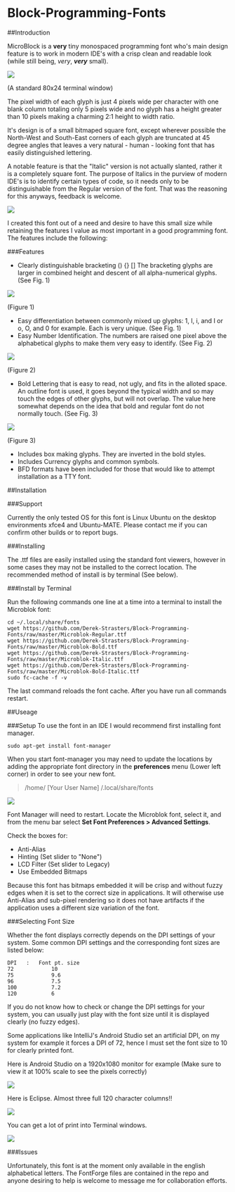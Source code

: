 # Block-Programming-Fonts

##Introduction

MicroBlock is a **very** tiny monospaced programming font who's main design feature is to work in modern IDE's with a crisp clean and readable look (while still being, _very_, **_very_** small).

![](/images/Screenshot%20from%202015-09-20%2022%3A08%3A43.png)

(A standard 80x24 terminal window)

The pixel width of each glyph is just 4 pixels wide per character with one blank column totaling only 5 pixels wide and no glyph has a height greater than 10 pixels making a charming 2:1 height to width ratio.

It's design is of a small bitmaped square font, except wherever possible the North-West and South-East corners of each glyph are truncated at 45 degree angles that leaves a very natural - human - looking font that has easily distinguished lettering. 

A notable feature is that the "Italic" version is not actually slanted, rather it is a completely square font.  The purpose of Italics in the purview of modern IDE's is to identify certain types of code, so it needs only to be distinguishable from the Regular version of the font.  That was the reasoning for this anyways, feedback is welcome.

![](/images/Screenshot%20from%202015-09-20%2021%3A31%3A38.png)

I created this font out of a need and desire to have this small size while retaining the features I value as most important in a good programming font.  The features include the following:

###Features

- Clearly distinguishable bracketing () {} [] 
  The bracketing glyphs are larger in combined height and descent of all alpha-numerical glyphs. (See Fig. 1)

![](/images/screenshot63.png)

(Figure 1)

- Easy differentiation between commonly mixed up glyphs: 1, l, i, and I or o, O, and 0 for example.  Each is very unique. (See Fig. 1)
- Easy Number Identification. The numbers are raised one pixel above the alphabetical glyphs to make them very easy to identify. (See Fig. 2)

![](/images/screenshot64.png)

(Figure 2)

- Bold Lettering that is easy to read, not ugly, and fits in the alloted space.  An outline font is used, it goes beyond the typical width and so may touch the edges of other glyphs, but will not overlap.  The value here somewhat depends on the idea that bold and regular font do not normally touch. (See Fig. 3)

![](/images/screenshot65.png)

(Figure 3)

- Includes box making glyphs.  They are inverted in the bold styles.
- Includes Currency glyphs and common symbols.
- BFD formats have been included for those that would like to attempt installation as a TTY font.

##Installation

###Support

Currently the only tested OS for this font is Linux Ubuntu on the desktop environments xfce4 and Ubuntu-MATE.
Please contact me if you can confirm other builds or to report bugs.

###Installing

The .ttf files are easily installed using the standard font viewers, however in some cases they may not be installed to the correct location.  The recommended method of install is by terminal (See below).

###Install by Terminal

Run the following commands one line at a time into a terminal to install the Microblok font:

	cd ~/.local/share/fonts
	wget https://github.com/Derek-Strasters/Block-Programming-Fonts/raw/master/Microblok-Regular.ttf
	wget https://github.com/Derek-Strasters/Block-Programming-Fonts/raw/master/Microblok-Bold.ttf
	wget https://github.com/Derek-Strasters/Block-Programming-Fonts/raw/master/Microblok-Italic.ttf
	wget https://github.com/Derek-Strasters/Block-Programming-Fonts/raw/master/Microblok-Bold-Italic.ttf
    sudo fc-cache -f -v

The last command reloads the font cache.
After you have run all commands restart.

##Useage

###Setup
To use the font in an IDE I would recommend first installing font manager.

	sudo apt-get install font-manager
    
When you start font-manager you may need to update the locations by adding the appropriate font directory in the **preferences** menu (Lower left corner) in order to see your new font. 

> /home/ [Your User Name] /.local/share/fonts

![](/images/Screenshot%20from%202015-09-21%2000%3A16%3A47.png)

Font Manager will need to restart. Locate the Microblok font, select it, and from the menu bar select **Set Font Preferences > Advanced Settings**.

Check the boxes for:

- Anti-Alias
- Hinting (Set slider to "None")
- LCD Filter (Set slider to Legacy)
- Use Embedded Bitmaps

Because this font has bitmaps embedded it will be crisp and without fuzzy edges when it is set to the correct size in applications.  It will otherwise use Anti-Alias and sub-pixel rendering so it does not have artifacts if the application uses a different size variation of the font.

###Selecting Font Size

Whether the font displays correctly depends on the DPI settings of your system.  Some common DPI settings and the corresponding font sizes are listed below:

	DPI   :   Font pt. size
	72            10
	75            9.6
	96            7.5
	100           7.2
	120           6
    
If you do not know how to check or change the DPI settings for your system, you can usually just play with the font size until it is displayed clearly (no fuzzy edges).

Some applications like IntelliJ's Android Studio set an artificial DPI, on my system for example it forces a DPI of 72, hence I must set the font size to 10 for clearly printed font.

Here is Android Studio on a 1920x1080 monitor for example 
(Make sure to view it at 100% scale to see the pixels correctly)

![](/images/Screenshot%20from%202015-09-21%2000%3A38%3A08.png)

Here is Eclipse.
Almost three full 120 character columns!!

![](/images/Screenshot%20from%202015-09-21%2000%3A38%3A16.png)

You can get a lot of print into Terminal windows.

![](/images/Screenshot%20from%202015-09-20%2021%3A54%3A59.png)

###Issues

Unfortunately, this font is at the moment only available in the english alphabetical letters.  The FontForge files are contained in the repo and anyone desiring to help is welcome to message me for collaboration efforts.


